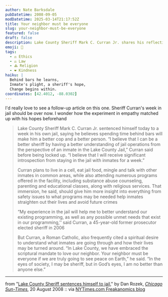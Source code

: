 ```yaml
---
author: Nate Barksdale
pubDatetime: 2008-09-05
modDatetime: 2025-03-14T21:17:52Z
title: Your neighbor must be everyone
slug: your-neighbor-must-be-everyone
featured: false
draft: false
description: Lake County Sheriff Mark C. Curran Jr. shares his reflections after serving a week in jail to gain empathy and insight into the lives of inmates.
emoji: 🏢
tags:
  - ⚖️ Ethics
  - ⚖️ Law
  - ⛪ Religion
  - ❤️ Kindness
haiku: |
  Behind bars he learns,  
  Inmate's plight, a sheriff's hope,  
  Change begins within.
coordinates: [42.4012, -88.0302]
---
```


I'd really love to see a follow-up article on this one. Sheriff Curran's week in jail should be over now. I wonder how the experiment in empathy matched up with his hopes beforehand

> Lake County Sheriff Mark C. Curran Jr. sentenced himself today to a week in his own jail, saying he believes spending time behind bars will make him a better cop and a better person. “I believe that I can be a better sheriff by having a better understanding of jail operations from the perspective of an inmate in the Lake County Jail,” Curran said before being locked up. “I believe that I will receive significant introspection from staying in the jail with inmates for a week.”
>
> Curran plans to live in a cell, eat jail food, mingle and talk with other inmates in common areas, while also attending numerous programs offered in the facility, including substance abuse counseling, parenting and educational classes, along with religious services. That immersion, he said, should give him more insight into everything from safety issues to what programs may be needed help inmates straighten out their lives and avoid future crimes
>
> “My experience in the jail will help me to better understand our existing programming, as well as any possible unmet needs that exist in our programming,’’ said Curran, a 45-year-old former prosecutor elected sheriff in 2006
>
> But Curran, a Roman Catholic, also frequently cited a spiritual desire to understand what inmates are going through and how their lives may be turned around. “In Lake County, we have embraced the scriptural mandate to love our neighbor. Your neighbor must be everyone if we are truly going to see peace on Earth,” he said. “In the eyes of society, I may be sheriff, but in God’s eyes, I am no better than anyone else.”

---

from "[Lake County Sheriff sentences himself to jail](http://web.archive.org/web/20091004192701/http://www.suntimes.com/news/metro/1117933,jail082108.article)," by Dan Rozek, [_Chicago Sun-Times_](http://web.archive.org/web/20091004192701/http://www.suntimes.com/news/metro/1117933,jail082108.article), 20 August 2008 :: via [NYTimes.com Freakanomics blog](http://freakonomics.blogs.nytimes.com/2008/09/04/we-need-more-sheriffs-like-this-one/)
